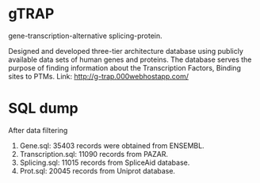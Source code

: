 # gTRAP
gene-transcription-alternative splicing-protein.

Designed and developed three-tier architecture database using publicly available data sets of human genes and proteins. The database serves the purpose of finding information about the Transcription Factors, Binding sites to PTMs.
Link: http://g-trap.000webhostapp.com/

# SQL dump
After data filtering
1. Gene.sql: 35403 records were obtained from ENSEMBL.
2. Transcription.sql: 11090 records from PAZAR.
3. Splicing.sql: 11015 records from SpliceAid database.
4. Prot.sql: 20045 records from Uniprot database.


